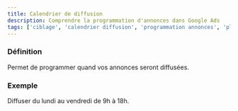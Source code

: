 ```yaml
---
title: Calendrier de diffusion
description: Comprendre la programmation d'annonces dans Google Ads
tags: ['ciblage', 'calendrier diffusion', 'programmation annonces', 'planification', 'horaires diffusion', 'ad scheduling', 'google ads']
---
```


### Définition
Permet de programmer quand vos annonces seront diffusées.

### Exemple
Diffuser du lundi au vendredi de 9h à 18h.
